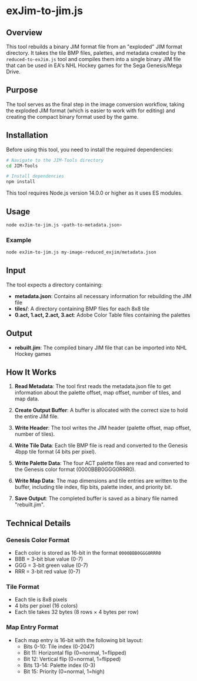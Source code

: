 # exJim-to-jim.js

## Overview

This tool rebuilds a binary JIM format file from an "exploded" JIM format directory. It takes the tile BMP files, palettes, and metadata created by the `reduced-to-exJim.js` tool and compiles them into a single binary JIM file that can be used in EA's NHL Hockey games for the Sega Genesis/Mega Drive.

## Purpose

The tool serves as the final step in the image conversion workflow, taking the exploded JIM format (which is easier to work with for editing) and creating the compact binary format used by the game.

## Installation

Before using this tool, you need to install the required dependencies:

```bash
# Navigate to the JIM-Tools directory
cd JIM-Tools

# Install dependencies
npm install
```

This tool requires Node.js version 14.0.0 or higher as it uses ES modules.

## Usage

```bash
node exJim-to-jim.js <path-to-metadata.json>
```

### Example

```bash
node exJim-to-jim.js my-image-reduced_exjim/metadata.json
```

## Input

The tool expects a directory containing:

- **metadata.json**: Contains all necessary information for rebuilding the JIM file
- **tiles/**: A directory containing BMP files for each 8x8 tile
- **0.act, 1.act, 2.act, 3.act**: Adobe Color Table files containing the palettes

## Output

- **rebuilt.jim**: The compiled binary JIM file that can be imported into NHL Hockey games

## How It Works

1. **Read Metadata**: The tool first reads the metadata.json file to get information about the palette offset, map offset, number of tiles, and map data.

2. **Create Output Buffer**: A buffer is allocated with the correct size to hold the entire JIM file.

3. **Write Header**: The tool writes the JIM header (palette offset, map offset, number of tiles).

4. **Write Tile Data**: Each tile BMP file is read and converted to the Genesis 4bpp tile format (4 bits per pixel).

5. **Write Palette Data**: The four ACT palette files are read and converted to the Genesis color format (0000BBB0GGG0RRR0).

6. **Write Map Data**: The map dimensions and tile entries are written to the buffer, including tile index, flip bits, palette index, and priority bit.

7. **Save Output**: The completed buffer is saved as a binary file named "rebuilt.jim".

## Technical Details

### Genesis Color Format
- Each color is stored as 16-bit in the format `0000BBB0GGG0RRR0`
- BBB = 3-bit blue value (0-7)
- GGG = 3-bit green value (0-7)
- RRR = 3-bit red value (0-7)

### Tile Format
- Each tile is 8x8 pixels
- 4 bits per pixel (16 colors)
- Each tile takes 32 bytes (8 rows × 4 bytes per row)

### Map Entry Format
- Each map entry is 16-bit with the following bit layout:
  - Bits 0-10: Tile index (0-2047)
  - Bit 11: Horizontal flip (0=normal, 1=flipped)
  - Bit 12: Vertical flip (0=normal, 1=flipped)
  - Bits 13-14: Palette index (0-3)
  - Bit 15: Priority (0=normal, 1=high)
